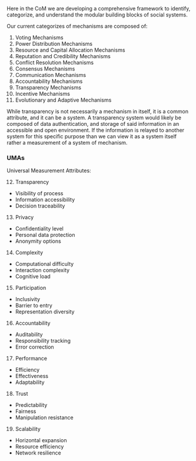 
Here in the CoM we are developing a comprehensive framework to identify, categorize, and understand the modular building blocks of social systems.

Our current categorizes of mechanisms are composed of:

1. Voting Mechanisms
2. Power Distribution Mechanisms
3. Resource and Capital Allocation Mechanisms
4. Reputation and Credibility Mechanisms
5. Conflict Resolution Mechanisms
6. Consensus Mechanisms
7. Communication Mechanisms
8. Accountability Mechanisms
9. Transparency Mechanisms 
10. Incentive Mechanisms
11. Evolutionary and Adaptive Mechanisms

While transparency is not necessarily a mechanism in itself, it is a common attribute, and it can be a system. A transparency system would likely be composed of data authentication, and storage of said information in an accessible and open environment. If the information is relayed to another system for this specific purpose than we can view it as a system itself rather a measurement of a system of mechanism. 

### UMAs

Universal Measurement Attributes:

12. Transparency

- Visibility of process
- Information accessibility
- Decision traceability

13. Privacy

- Confidentiality level
- Personal data protection
- Anonymity options

14. Complexity

- Computational difficulty
- Interaction complexity
- Cognitive load

15. Participation

- Inclusivity
- Barrier to entry
- Representation diversity

16. Accountability

- Auditability
- Responsibility tracking
- Error correction

17. Performance

- Efficiency
- Effectiveness
- Adaptability

18. Trust

- Predictability
- Fairness
- Manipulation resistance

19. Scalability

- Horizontal expansion
- Resource efficiency
- Network resilience
